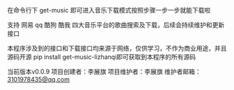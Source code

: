 在命令行下
get-music
即可进入音乐下载模式按照步骤一步一步就能下载啦

支持 网易 qq 酷狗 酷我 四大音乐平台的歌曲搜索及下载，后续会持续维护和更新接口

本程序涉及到的接口和下载接口均来源于网络，仅供学习，不作为商业用途，并且源码开源 pip install get-music-lizhanqi即可获取到本程序的所有源码

当前版本v0.0.9
项目创建者：李展旗
项目维护者：李展旗
维护者邮箱：3101978435@qq.com